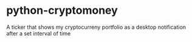 # python-cryptomoney
A ticker that shows my cryptocurreny portfolio as a desktop notification after a set interval of time

